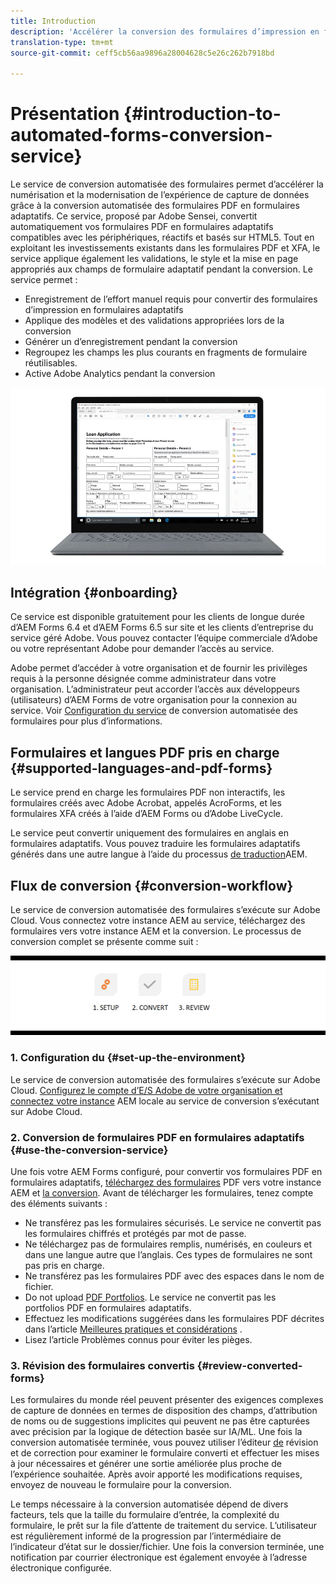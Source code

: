 ```yaml
---
title: Introduction
description: 'Accélérer la conversion des formulaires d’impression en formulaires adaptatifs '
translation-type: tm+mt
source-git-commit: ceff5cb56aa9896a28004628c5e26c262b7918bd

---
```



# Présentation {#introduction-to-automated-forms-conversion-service}

Le service de conversion automatisée des formulaires permet d’accélérer la numérisation et la modernisation de l’expérience de capture de données grâce à la conversion automatisée des formulaires PDF en formulaires adaptatifs. Ce service, proposé par Adobe Sensei, convertit automatiquement vos formulaires PDF en formulaires adaptatifs compatibles avec les périphériques, réactifs et basés sur HTML5. Tout en exploitant les investissements existants dans les formulaires PDF et XFA, le service applique également les validations, le style et la mise en page appropriés aux champs de formulaire adaptatif pendant la conversion. Le service permet :

* Enregistrement de l’effort manuel requis pour convertir des formulaires d’impression en formulaires adaptatifs
* Applique des modèles et des validations appropriées lors de la conversion
* Générer un  d’enregistrement pendant la conversion
* Regroupez les champs les plus courants en fragments de formulaire réutilisables.
* Active Adobe Analytics pendant la conversion

![C&#39;est simple. Vous nous fournissez simplement les formulaires sources et nous laissez tout. Nous vous fournirons de superbes formulaires adaptatifs. Bien sûr, vous bricolerez avec le résultat à votre satisfaction. ](assets/pdf-to-adaptive-form-gitx50.gif)

## Intégration {#onboarding}

Ce service est disponible gratuitement pour les clients de longue durée d’AEM Forms 6.4 et d’AEM Forms 6.5 sur site et les clients d’entreprise du service géré Adobe. Vous pouvez contacter l’équipe commerciale d’Adobe ou votre représentant Adobe pour demander l’accès au service.

Adobe permet d’accéder à votre organisation et de fournir les privilèges requis à la personne désignée comme administrateur dans votre organisation. L’administrateur peut accorder l’accès aux développeurs (utilisateurs) d’AEM Forms de votre organisation pour la connexion au service. Voir [Configuration du service](configure-service.md) de conversion automatisée des formulaires pour plus d’informations.

## Formulaires et langues PDF pris en charge {#supported-languages-and-pdf-forms}

Le service prend en charge les formulaires PDF non interactifs, les formulaires créés avec Adobe Acrobat, appelés AcroForms, et les formulaires XFA créés à l’aide d’AEM Forms ou d’Adobe LiveCycle.

Le service peut convertir uniquement des formulaires en anglais en formulaires adaptatifs. Vous pouvez traduire les formulaires adaptatifs générés dans une autre langue à l’aide du processus [de traduction](https://helpx.adobe.com/experience-manager/6-5/forms/using/using-aem-translation-workflow-to-localize-adaptive-forms.html)AEM.

## Flux de conversion {#conversion-workflow}

Le service de conversion automatisée des formulaires s’exécute sur Adobe Cloud. Vous connectez votre instance AEM au service, téléchargez des formulaires vers votre instance AEM et la conversion. Le processus de conversion complet se présente comme suit :

![Processus](assets/conversion-workflow.png)

### 1. Configuration du  {#set-up-the-environment}

Le service de conversion automatisée des formulaires s’exécute sur Adobe Cloud. [Configurez le compte d’E/S Adobe de votre organisation et connectez votre instance](configure-service.md) AEM locale au service de conversion s’exécutant sur Adobe Cloud.

### 2. Conversion de formulaires PDF en formulaires adaptatifs {#use-the-conversion-service}

Une fois votre AEM Forms  configuré, pour convertir vos formulaires PDF en formulaires adaptatifs, [téléchargez des formulaires](convert-existing-forms-to-adaptive-forms.md) PDF vers votre instance AEM et [la conversion](convert-existing-forms-to-adaptive-forms.md#run-the-conversion). Avant de télécharger les formulaires, tenez compte des éléments suivants :

* Ne transférez pas les formulaires sécurisés. Le service ne convertit pas les formulaires chiffrés et protégés par mot de passe.
* Ne téléchargez pas de formulaires remplis, numérisés, en couleurs et dans une langue autre que l’anglais. Ces types de formulaires ne sont pas pris en charge.
* Ne transférez pas les formulaires PDF avec des espaces dans le nom de fichier.
* Do not upload [PDF Portfolios](https://helpx.adobe.com/acrobat/using/overview-pdf-portfolios.html). Le service ne convertit pas les portfolios PDF en formulaires adaptatifs.
* Effectuez les modifications suggérées dans les formulaires PDF décrites dans l’article [Meilleures pratiques et considérations](styles-and-pattern-considerations-and-best-practices.md) .
* Lisez l’article Problèmes [](known-issues.md) connus pour éviter les pièges.

### 3. Révision des formulaires convertis {#review-converted-forms}

Les formulaires du monde réel peuvent présenter des exigences complexes de capture de données en termes de disposition des champs, d’attribution de noms ou de suggestions implicites qui peuvent ne pas être capturées avec précision par la logique de détection basée sur IA/ML. Une fois la conversion automatisée terminée, vous pouvez utiliser l’éditeur [de](review-correct-ui-edited.md) révision et de correction pour examiner le formulaire converti et effectuer les mises à jour nécessaires et générer une sortie améliorée plus proche de l’expérience souhaitée. Après avoir apporté les modifications requises, envoyez de nouveau le formulaire pour la conversion.

Le temps nécessaire à la conversion automatisée dépend de divers facteurs, tels que la taille du formulaire d’entrée, la complexité du formulaire, le prêt sur la file d’attente de traitement du service. L’utilisateur est régulièrement informé de la progression par l’intermédiaire de l’indicateur d’état sur le dossier/fichier. Une fois la conversion terminée, une notification par courrier électronique est également envoyée à l’adresse électronique configurée.
